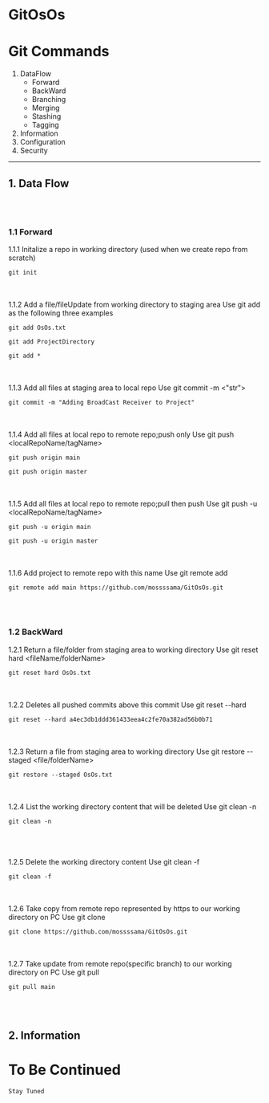 GitOsOs <a name="TOP"></a>
===================
# **Git Commands**
1. DataFlow
    - Forward
    - BackWard  
    - Branching
    - Merging
    - Stashing
    - Tagging
2. Information
3. Configuration
4. Security

- - - - 
## 1. Data Flow
<br/><br/>
### 1.1 Forward 
1.1.1 Initalize a repo in working directory (used when we create repo from scratch)
    
    git init

<br/><br/>
1.1.2 Add a file/fileUpdate from working directory to staging area
Use git add <fileName> as the following three examples

    git add OsOs.txt
    
    git add ProjectDirectory
    
    git add *
    
<br/><br/>
1.1.3 Add all files at staging area to local repo
Use git commit -m <"str"> 

    git commit -m "Adding BroadCast Receiver to Project"
    
<br/><br/>
1.1.4 Add all files at local repo to remote repo;push only
Use git push <remoteRepoName> <localRepoName/tagName>   
    
    git push origin main
    
    git push origin master
    
<br/><br/>
1.1.5 Add all files at local repo to remote repo;pull then push
Use git push -u <remoteRepoName> <localRepoName/tagName>
    
    git push -u origin main
    
    git push -u origin master
    
<br/><br/>
1.1.6 Add project to remote repo with this name 
Use git remote add <remoteRepoName> <https> 
    
    git remote add main https://github.com/mossssama/GitOsOs.git
    
<br/><br/>

### 1.2 BackWard
1.2.1 Return a file/folder from staging area to working directory
Use git reset hard <fileName/folderName>

    git reset hard OsOs.txt
   
<br/><br/>
1.2.2 Deletes all pushed commits above this commit 
Use git reset --hard <hashCodeOfCommitYouWantItToBeLastCommit>

    git reset --hard a4ec3db1ddd361433eea4c2fe70a382ad56b0b71

<br/><br/>
1.2.3 Return a file from staging area to working directory
Use git restore --staged <file/folderName>

    git restore --staged OsOs.txt

<br/><br/>
1.2.4 List the working directory content that will be deleted
Use git clean -n

    git clean -n
    
<br/><br/>    
1.2.5 Delete the working directory content
Use git clean -f

    git clean -f
    
<br/><br/> 
1.2.6 Take copy from remote repo represented by https to our working directory on PC
Use git clone <https>

    git clone https://github.com/mossssama/GitOsOs.git

<br><br/>
1.2.7 Take update from remote repo(specific branch) to our working directory on PC
Use git pull <branchName>

    git pull main

<br><br/>

## 2. Information 
    
# To Be Continued #

    Stay Tuned

